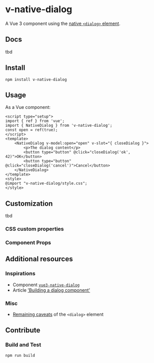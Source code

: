 # v-native-dialog

A Vue 3 component using the [native `<dialog>` element](https://developer.mozilla.org/de/docs/Web/HTML/Element/dialog).

## Docs

tbd

## Install

```
npm install v-native-dialog
```

## Usage

As a Vue component:

```vue
<script type="setup">
import { ref } from 'vue';
import { NativeDialog } from 'v-native-dialog';
const open = ref(true);
</script>
<template>
	<NativeDialog v-model:open="open" v-slot="{ closeDialog }">
		<p>The dialog content</p>
		<button type="button" @click="closeDialog('ok', 42)">OK</button>
		<button type="button" @click="closeDialog('cancel')">Cancel</button>
	</NativeDialog>
</template>
<style>
@import "v-native-dialog/style.css";
</style>
```

## Customization

tbd

### CSS custom properties

### Component Props

## Additional resources

### Inspirations

- Component [`vue3-native-dialog`](https://www.npmjs.com/package/vue3-native-dialog)
- Article ['Building a dialog component'](https://web.dev/articles/building/a-dialog-component)

### Misc

- [Remaining caveats](https://a11y-dialog.netlify.app/further-reading/dialog-element/#remaining-caveats) of the `<dialog>` element

## Contribute

### Build and Test

```
npm run build
```
